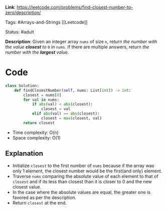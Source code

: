 **Link**: https://leetcode.com/problems/find-closest-number-to-zero/description/

Tags:  #Arrays-and-Strings [[Leetcode]]

Status: #adult 

**Description**: Given an integer array `nums` of size `n`, return _the number with the value **closest** to_ `0` _in_ `nums`. If there are multiple answers, return _the number with the **largest** value_.


# Code

```python
class Solution:
    def findClosestNumber(self, nums: List[int]) -> int:
        closest = nums[0]
        for val in nums:
            if abs(val) < abs(closest):
                closest = val
            elif abs(val) == abs(closest):
                closest = max(closest, val)
        return closest

```

- Time complexity: O(n)
- Space complexity: O(1)
## Explanation

- Initialize `closest` to the first number of `nums` because if the array was only 1 element, the closest number would be the first(and only) element.
- Traverse `nums` comparing the absolute value of each element to that of `closest` and if its less than closest than it is closer to 0 and the new closest value.
- In the case where the absolute values are equal, the greater one is favored as per the description.
- Return `closest` at the end.
